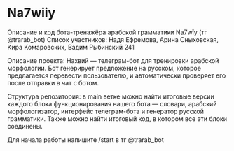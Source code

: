 # Na7wiiy
Описание и код бота-тренажёра арабской грамматики Na7wīy (тг @trarab_bot)
Список участников: Надя Ефремова, Арина Сныховская, Кира Комаровских, Вадим Рыбинский
241

Описание проекта:
Нахвий — телеграм-бот для тренировки арабской морфологии. 
Бот генерирует предложение на русском, которое предлагается перевести пользователю, и автоматически проверяет его после отправки в чат с ботом.

Структура репозитория: в main ветке можно найти итоговые версии каждого блока функционирования нашего бота — словари, арабский морфологизатор, интерфейс телеграм-бота и генератор русской грамматики. Также можно найти итоговый код, в котором все эти блоки соединены.

Для начала работы напишите /start в тг @trarab_bot
